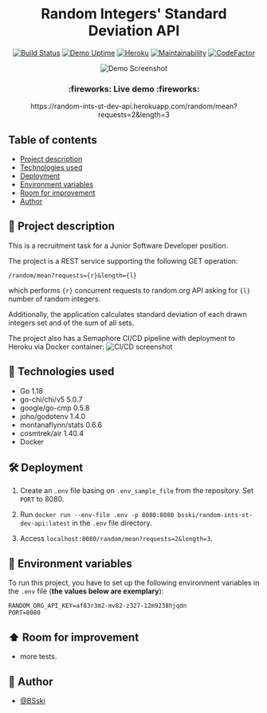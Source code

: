 <p align="center">
  <h1 align="center">Random Integers' Standard Deviation API</h2>
</p>


<div markdown="1" align="center">

[![Build Status](https://bsski.semaphoreci.com/badges/RandomIntsStDevAPI/branches/main.svg?style=shields&key=b033d465-f52b-4169-8a0c-025b0586f456)](https://random-ints-st-dev-api.herokuapp.com/random/mean?requests=2&length=3)
[![Demo Uptime](https://img.shields.io/uptimerobot/ratio/7/m792386113-957fa47111c7ccefd3d8617e)](https://random-ints-st-dev-api.herokuapp.com/random/mean?requests=2&length=3)
[![Heroku](https://pyheroku-badge.herokuapp.com/?app=django-music-bsski&style=flat)](https://random-ints-st-dev-api.herokuapp.com/random/mean?requests=2&length=3)
[![Maintainability](https://api.codeclimate.com/v1/badges/9fd1a96061671d7f7766/maintainability)](https://codeclimate.com/github/BSski/RandomIntsStDevAPI/maintainability)
[![CodeFactor](https://www.codefactor.io/repository/github/bsski/randomintsstdevapi/badge)](https://www.codefactor.io/repository/github/bsski/randomintsstdevapi)
</div>


<div markdown="1" align="center">    

![Demo Screenshot](https://i.imgur.com/OgMTzZX.png)

</div>


<h3 align="center">
  :fireworks: Live demo :fireworks:
</h3>

<p align="center">
  https://random-ints-st-dev-api.herokuapp.com/random/mean?requests=2&length=3
</p>


## Table of contents
* [Project description](#scroll-project-description)
* [Technologies used](#hammer-technologies-used)
* [Deployment](#hammer_and_wrench-deployment)
* [Environment variables](#closed_lock_with_key-environment-variables)
* [Room for improvement](#arrow_up-room-for-improvement)
* [Author](#construction_worker-author)


## :scroll: Project description
This is a recruitment task for a Junior Software Developer position.

The project is a REST service supporting the following GET operation:

```/random/mean?requests={r}&length={l}```

which performs `{r}` concurrent requests to random.org API asking for `{l}` number of random integers.

Additionally, the application calculates standard deviation of each drawn integers set and of the sum of all sets.

The project also has a Semaphore CI/CD pipeline with deployment to Heroku via Docker container:
![CI/CD screenshot](https://i.imgur.com/5v0Xufr.png)



## :hammer: Technologies used
- Go 1.18
- go-chi/chi/v5 5.0.7
- google/go-cmp 0.5.8
- joho/godotenv 1.4.0
- montanaflynn/stats 0.6.6
- cosmtrek/air 1.40.4
- Docker


## :hammer_and_wrench: Deployment

1. Create an `.env` file basing on `.env_sample_file` from the repository. Set `PORT` to 8080.

2. Run `docker run --env-file .env -p 8080:8080 bsski/random-ints-st-dev-api:latest` in the `.env` file directory.

3. Access `localhost:8080/random/mean?requests=2&length=3`. 


## :closed_lock_with_key: Environment variables

To run this project, you have to set up the following environment variables in the `.env` file (**the values below are exemplary**):
```
RANDOM_ORG_API_KEY=af83r3m2-mv82-z327-12m9238hjqdn
PORT=8080
```


## :arrow_up: Room for improvement

- more tests.


## :construction_worker: Author

- [@BSski](https://www.github.com/BSski)
